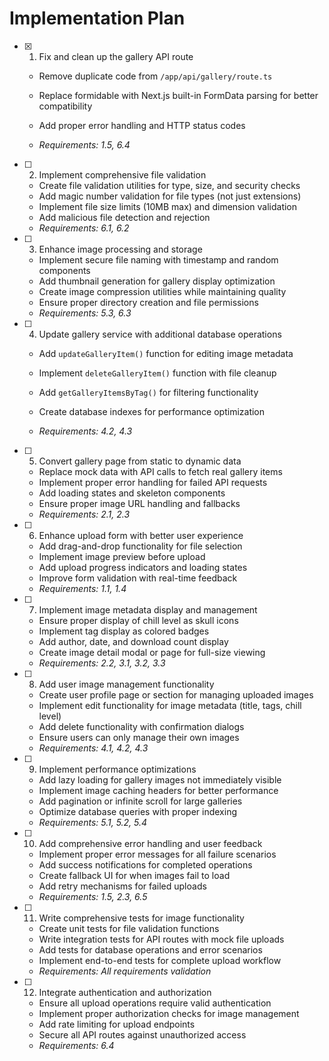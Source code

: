 # Implementation Plan

- [x] 1. Fix and clean up the gallery API route




  - Remove duplicate code from `/app/api/gallery/route.ts`
  - Replace formidable with Next.js built-in FormData parsing for better compatibility
  - Add proper error handling and HTTP status codes


  - _Requirements: 1.5, 6.4_

- [ ] 2. Implement comprehensive file validation
  - Create file validation utilities for type, size, and security checks
  - Add magic number validation for file types (not just extensions)
  - Implement file size limits (10MB max) and dimension validation
  - Add malicious file detection and rejection
  - _Requirements: 6.1, 6.2_

- [ ] 3. Enhance image processing and storage
  - Implement secure file naming with timestamp and random components
  - Add thumbnail generation for gallery display optimization
  - Create image compression utilities while maintaining quality
  - Ensure proper directory creation and file permissions
  - _Requirements: 5.3, 6.3_

- [ ] 4. Update gallery service with additional database operations
  - Add `updateGalleryItem()` function for editing image metadata
  - Implement `deleteGalleryItem()` function with file cleanup



  - Add `getGalleryItemsByTag()` for filtering functionality
  - Create database indexes for performance optimization
  - _Requirements: 4.2, 4.3_

- [ ] 5. Convert gallery page from static to dynamic data
  - Replace mock data with API calls to fetch real gallery items
  - Implement proper error handling for failed API requests
  - Add loading states and skeleton components
  - Ensure proper image URL handling and fallbacks
  - _Requirements: 2.1, 2.3_

- [ ] 6. Enhance upload form with better user experience
  - Add drag-and-drop functionality for file selection
  - Implement image preview before upload
  - Add upload progress indicators and loading states
  - Improve form validation with real-time feedback
  - _Requirements: 1.1, 1.4_

- [ ] 7. Implement image metadata display and management
  - Ensure proper display of chill level as skull icons
  - Implement tag display as colored badges
  - Add author, date, and download count display
  - Create image detail modal or page for full-size viewing
  - _Requirements: 2.2, 3.1, 3.2, 3.3_

- [ ] 8. Add user image management functionality
  - Create user profile page or section for managing uploaded images
  - Implement edit functionality for image metadata (title, tags, chill level)
  - Add delete functionality with confirmation dialogs
  - Ensure users can only manage their own images
  - _Requirements: 4.1, 4.2, 4.3_

- [ ] 9. Implement performance optimizations
  - Add lazy loading for gallery images not immediately visible
  - Implement image caching headers for better performance
  - Add pagination or infinite scroll for large galleries
  - Optimize database queries with proper indexing
  - _Requirements: 5.1, 5.2, 5.4_

- [ ] 10. Add comprehensive error handling and user feedback
  - Implement proper error messages for all failure scenarios
  - Add success notifications for completed operations
  - Create fallback UI for when images fail to load
  - Add retry mechanisms for failed uploads
  - _Requirements: 1.5, 2.3, 6.5_

- [ ] 11. Write comprehensive tests for image functionality
  - Create unit tests for file validation functions
  - Write integration tests for API routes with mock file uploads
  - Add tests for database operations and error scenarios
  - Implement end-to-end tests for complete upload workflow
  - _Requirements: All requirements validation_

- [ ] 12. Integrate authentication and authorization
  - Ensure all upload operations require valid authentication
  - Implement proper authorization checks for image management
  - Add rate limiting for upload endpoints
  - Secure all API routes against unauthorized access
  - _Requirements: 6.4_